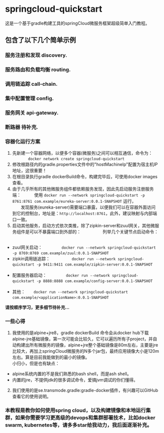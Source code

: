 # springcloud-quickstart
这是一个基于gradle构建工具的springCloud微服务框架超级简单入门教程。

## 包含了以下几个简单示例
### 服务注册和发现 discovery.
### 服务路由和负载均衡 routing.
### 调用链追踪 call-chain.
### 集中配置管理 config.
### 服务网关 api-gateway.
### 断路器 待补充.
### 容器化运行方案
1. 先新建一个容器网络，以便多个容器(微服务)之间可以相互通信，命令为：           
        ```docker network create springcloud-quickstart```        
2. 修改根路径内的gradle.properties文件中的"hostMachineIp"配置为宿主机IP地址，这很重要！          
3. 在根目录执行gradle dockerBuild命令，构建完毕后，可使用docker images查看。           
4. 由于几乎所有的其他微服务组件都依赖服务发现，因此先启动服务注册服务端：          
        使用 ```docker run --network springcloud-quickstart -p 8761:8761 com.example/eureka-server:0.0.1-SNAPSHOT``` 运行，        
        发现服务(eureka-server)需要端口暴露，以便我们可以在容器外面访问到它的控制台，地址是：`http://localhost:8761`，此外，建议映射与内部端口一致。           
5. 启动其他服务，启动方式依次类推，除了zipkin-server和zuul网关，其他微服务组件是可以不暴露端口到外部的：          
        列举几个关键节点启动命令：         
* zuul网关启动：        
        ```docker run --network springcloud-quickstart -p 8769:8769 com.example/zuul:0.0.1-SNAPSHOT```            
* zipkin调用链追踪：          
        ```docker run --network springcloud-quickstart -p 9411:9411 com.example/zipkin-server:0.0.1-SNAPSHOT```           
* 配置服务器启动：        
        ```docker run --network springcloud-quickstart -p 8888:8888 com.example/config-server:0.0.1-SNAPSHOT```          
* 其他：       
        ```docker run --network springcloud-quickstart com.example/<applicationName>:0.0.1-SNAPSHOT```        

**请按顺序学习，更多细节待补充...** 
### 一些心得
1. 我使用的是alpine+jre8，gradle dockerBuild 命令会从docker hub下载alpine-jre基础镜像，第一次可能会比较久，它可以遍历所有子project，并自动构建出所有微服务的镜像，alpine+jre整个基础镜像是80m左右，主要是jre比较大，再加上springCloud微服务的N多个jar包，最终应用镜像大小是120m左右。算是目前我能做到的最小的镜像。  
小归小，但是也有缺点：
* alpine系统内置的不是我们熟悉的bash shell，而是ash shell。
* 内置的jre，不提供jdk的很多调试命令，爱搞jvm调试的你们懂得。<br/>
2. 我们使用的是se.transmode.gradle:gradle-docker插件，有兴趣可以GitHub查看它的使用说明。<br/>

### 本教程是教你如何使用spring cloud，以及构建镜像和本地运行集群，如果你需要学习更高级的devops和集群部署技术，比如docker swarm, kubernetes等，请多多star给我动力，我后面逐渐补充。
